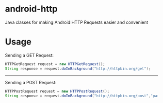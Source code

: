 # android-http
Java classes for making Android HTTP Requests easier and convenient


# Usage

Sending a GET Request:

````java
HTTPGetRequest request = new HTTPGetRequest();
String response = request.doInBackground("http://httpbin.org/get");
````
---

Sending a POST Request:

````java
HTTPPostRequest request = new HTTPPostRequest();
String response = request.doInBackground("http://httpbin.org/post","param1=value1&param2=value2");
````
